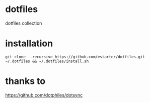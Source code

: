 # dotfiles
dotfiles collection 

# installation 

    git clone --recursive https://github.com/estarter/dotfiles.git ~/.dotfiles && ~/.dotfiles/install.sh


# thanks to
https://github.com/dotphiles/dotsync
